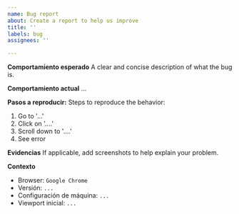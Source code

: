 ```yaml
---
name: Bug report
about: Create a report to help us improve
title: ''
labels: bug
assignees: ''

---
```


**Comportamiento esperado**
A clear and concise description of what the bug is.

**Comportamiento actual**
...

**Pasos a reproducir:**
Steps to reproduce the behavior:
1. Go to '...'
2. Click on '....'
3. Scroll down to '....'
4. See error

**Evidencias**
If applicable, add screenshots to help explain your problem.

**Contexto**
- Browser: `Google Chrome`
- Versión: `...`
- Configuración de máquina: `...`
- Viewport inicial: `...`

